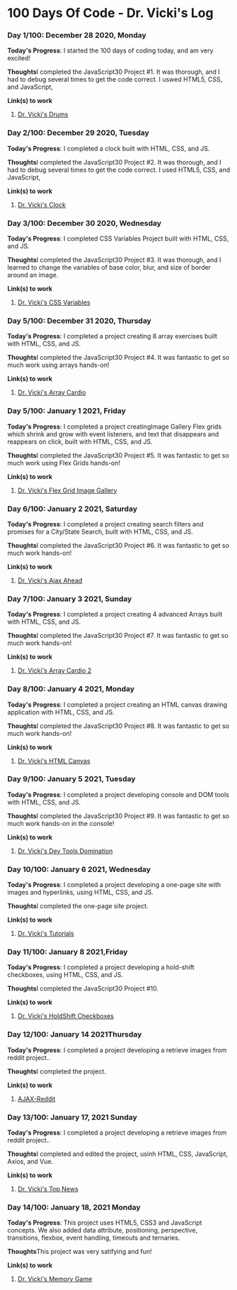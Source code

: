 # 100 Days Of Code - Dr. Vicki's Log

### Day 1/100: December 28 2020, Monday
**Today's Progress**: I started the 100 days of coding today, and am very excited!

**Thoughts**I completed the JavaScript30 Project #1. It was thorough, and I had to debug several times to get the code correct. I uswed HTML5, CSS, and JavaScript,

**Link(s) to work**
1. [Dr. Vicki's Drums](https://github.com/DrVicki/Dr_Vickis_Drums)

### Day 2/100: December 29 2020, Tuesday
**Today's Progress**: I completed a clock built with HTML, CSS, and JS.

**Thoughts**I completed the JavaScript30 Project #2. It was thorough, and I had to debug several times to get the code correct. I used HTML5, CSS, and JavaScript,

**Link(s) to work**
1. [Dr. Vicki's Clock](https://github.com/DrVicki/Dr-Vickis-Clock)

### Day 3/100: December 30 2020, Wednesday
**Today's Progress**: I completed CSS Variables Project built with HTML, CSS, and JS.

**Thoughts**I completed the JavaScript30 Project #3. It was thorough, and I learned to change the variables of base color, blur, and size of border around an image.

**Link(s) to work**
1. [Dr. Vicki's CSS Variables](https://github.com/DrVicki/Dr-Vickis-CSS-Variables)

### Day 5/100: December 31 2020, Thursday
**Today's Progress**: I completed a project creating 8 array exercises built with HTML, CSS, and JS.

**Thoughts**I completed the JavaScript30 Project #4. It was fantastic to get so much work using arrays hands-on!

**Link(s) to work**
1. [Dr. Vicki's Array Cardio](https://github.com/DrVicki/Dr-Vickis-Array-Cardio)

### Day 5/100: January 1 2021, Friday
**Today's Progress**: I completed a project creatingImage Gallery Flex grids which shrink and grow with event listeners, and text that disappears and reappears on click, built with HTML, CSS, and JS.

**Thoughts**I completed the JavaScript30 Project #5. It was fantastic to get so much work using Flex Grids hands-on!

**Link(s) to work**
1. [Dr. Vicki's Flex Grid Image Gallery](https://https://github.com/DrVicki/Dr-Vickis_Flex_Grid_Image_Gallery)

### Day 6/100: January 2 2021, Saturday
**Today's Progress**: I completed a project creating search filters and promises for a City/State Search, built with HTML, CSS, and JS.

**Thoughts**I completed the JavaScript30 Project #6. It was fantastic to get so much work hands-on!

**Link(s) to work**
1. [Dr. Vicki's Ajax Ahead](https://github.com/DrVicki/Dr-Vickis-Ajax-Ahead)

### Day 7/100: January 3 2021, Sunday
**Today's Progress**: I completed a project creating 4 advanced Arrays built with HTML, CSS, and JS.

**Thoughts**I completed the JavaScript30 Project #7. It was fantastic to get so much work hands-on!

**Link(s) to work**
1. [Dr. Vicki's Array Cardio 2](https://github.com/DrVicki/Dr-Vickis-Array-Cardio-2)

### Day 8/100: January 4 2021, Monday
**Today's Progress**: I completed a project creating an HTML canvas drawing application with HTML, CSS, and JS.

**Thoughts**I completed the JavaScript30 Project #8. It was fantastic to get so much work hands-on!

**Link(s) to work**
1. [Dr. Vicki's HTML Canvas](https://github.com/DrVicki/Dr-Vickis-HTML-Canvas)

### Day 9/100: January 5 2021, Tuesday
**Today's Progress**: I completed a project developing console and DOM tools with HTML, CSS, and JS.

**Thoughts**I completed the JavaScript30 Project #9. It was fantastic to get so much work hands-on in the console!

**Link(s) to work**
1. [Dr. Vicki's Dev Tools Domination](https://github.com/DrVicki/Dr-Vickis-Dev-Tools-Domination)

### Day 10/100: January 6 2021, Wednesday
**Today's Progress**: I completed a project developing a one-page site with images and hyperlinks, using HTML, CSS, and JS.

**Thoughts**I completed the one-page site project. 

**Link(s) to work**
1. [Dr. Vicki's Tutorials](https://github.com/DrVicki/Dr-Vickis-Tutorials)

### Day 11/100: January 8 2021,Friday
**Today's Progress**: I completed a project developing a hold-shift checkboxes, using HTML, CSS, and JS.

**Thoughts**I completed the JavaScript30 Project #10. 

**Link(s) to work**
1. [Dr. Vicki's HoldShift Checkboxes](https://github.com/DrVicki/Dr-Vickis-HoldShift-Checkboxes)

### Day 12/100: January 14 2021Thursday
**Today's Progress**: I completed a project developing a retrieve images from reddit project..

**Thoughts**I completed the project.

**Link(s) to work**
1. [AJAX-Reddit](https://github.com/DrVicki/ajax-reddit)


### Day 13/100: January 17, 2021 Sunday
**Today's Progress**: I completed a project developing a retrieve images from reddit project..

**Thoughts**I completed and edited the project, usinh HTML, CSS, JavaScript, Axios, and Vue.

**Link(s) to work**
1. [Dr. Vicki's Top News](https://github.com/DrVicki/Dr-Vickis-NYT-Top-News)

### Day 14/100: January 18, 2021 Monday
**Today's Progress**: This project uses HTML5, CSS3 and JavaScript concepts. We also added data attribute, positioning, perspective, transitions, flexbox, event handling, timeouts and ternaries.

**Thoughts**This project was very satifying and fun!

**Link(s) to work**
1. [Dr. Vicki's Memory Game](https://github.com/DrVicki/memory-game)


